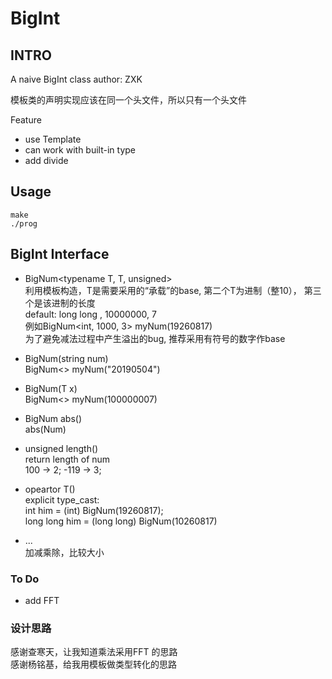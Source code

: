 # BigInt
## INTRO

A naive BigInt class
author: ZXK  

模板类的声明实现应该在同一个头文件，所以只有一个头文件  

Feature
+  use Template
+  can work with built-in type
+  add divide

## Usage
```
make
./prog
```



## BigInt Interface  
+ BigNum<typename T, T, unsigned>  
利用模板构造，T是需要采用的“承载”的base,  第二个T为进制（整10）， 第三个是该进制的长度  
default: long long , 10000000, 7  
例如BigNum<int, 1000, 3>  myNum(19260817)  
为了避免减法过程中产生溢出的bug, 推荐采用有符号的数字作base
+ BigNum(string num)  
BigNum<> myNum("20190504")
+ BigNum(T x)  
BigNum<> myNum(100000007)

+ BigNum abs()  
abs(Num)
+ unsigned length()  
return length of num  
100 -> 2; -119 -> 3;

+ opeartor T()  
explicit type_cast:   
 int him = (int) BigNum(19260817);  
long long him = (long long) BigNum(10260817)

+ ...  
加减乘除，比较大小



### To Do 
+  add FFT


### 设计思路
感谢查寒天，让我知道乘法采用FFT 的思路  
感谢杨铭基，给我用模板做类型转化的思路
